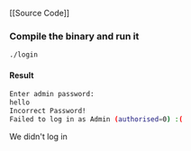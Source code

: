 [[Source Code]]

### Compile the binary and run it

```sh
./login
```

#### Result

```sh
Enter admin password: 
hello
Incorrect Password!
Failed to log in as Admin (authorised=0) :(
```

We didn't log in


